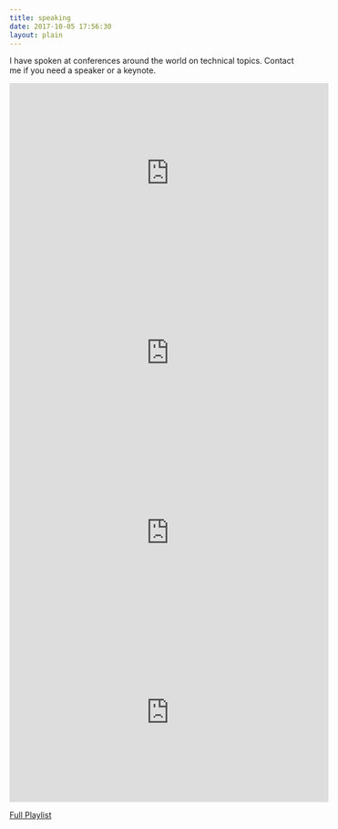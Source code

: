 ```yaml
---
title: speaking
date: 2017-10-05 17:56:30
layout: plain
---
```

I have spoken at conferences around the world on technical topics. Contact me if you need a speaker or a keynote.

<iframe width="560" height="315" src="https://www.youtube.com/embed/BM98sUHqaas" frameborder="0" allowfullscreen></iframe>

<iframe width="560" height="315" src="https://www.youtube.com/embed/aWM-_majn0E?rel=0" frameborder="0" allowfullscreen></iframe>

<iframe width="560" height="315" src="https://www.youtube.com/embed/j2S5OrMUj9g?rel=0" frameborder="0" allowfullscreen></iframe>

<iframe width="560" height="315" src="https://www.youtube.com/embed/R3nyG2xtzeQ?rel=0" frameborder="0" allowfullscreen></iframe>

[Full Playlist](https://www.youtube.com/watch?v=aWM-_majn0E&list=PL8bLS57CI8i2idWqYbsvu9IOwjTGqReaa&index=1)